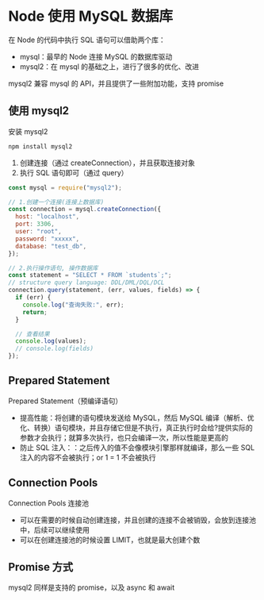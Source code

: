 # Node 使用 MySQL 数据库

在 Node 的代码中执行 SQL 语句可以借助两个库：

- mysql：最早的 Node 连接 MySQL 的数据库驱动
- mysql2：在 mysql 的基础之上，进行了很多的优化、改进

mysql2 兼容 mysql 的 API，并且提供了一些附加功能，支持 promise

## 使用 mysql2

安装 mysql2

```bash
npm install mysql2
```

1. 创建连接（通过 createConnection），并且获取连接对象
2. 执行 SQL 语句即可（通过 query）

```js
const mysql = require("mysql2");

// 1.创建一个连接(连接上数据库)
const connection = mysql.createConnection({
  host: "localhost",
  port: 3306,
  user: "root",
  password: "xxxxx",
  database: "test_db",
});

// 2.执行操作语句, 操作数据库
const statement = "SELECT * FROM `students`;";
// structure query language: DDL/DML/DQL/DCL
connection.query(statement, (err, values, fields) => {
  if (err) {
    console.log("查询失败:", err);
    return;
  }

  // 查看结果
  console.log(values);
  // console.log(fields)
});
```

## Prepared Statement

Prepared Statement（预编译语句）

- 提高性能：将创建的语句模块发送给 MySQL，然后 MySQL 编译（解析、优化、转换）语句模块，并且存储它但是不执行，真正执行时会给?提供实际的参数才会执行；就算多次执行，也只会编译一次，所以性能是更高的
- 防止 SQL 注入：：之后传入的值不会像模块引擎那样就编译，那么一些 SQL 注入的内容不会被执行；or 1 = 1 不会被执行

## Connection Pools

Connection Pools 连接池

- 可以在需要的时候自动创建连接，并且创建的连接不会被销毁，会放到连接池中，后续可以继续使用
- 可以在创建连接池的时候设置 LIMIT，也就是最大创建个数

## Promise 方式

mysql2 同样是支持的 promise，以及 async 和 await
